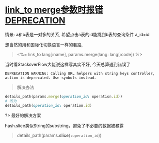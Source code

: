 # [link_to merge参数时报错DEPRECATION](2019/11/link_to-merge-warning)

情景: a和b表是一对多的关系, 希望点击a表的id能跳到b表的查询条件 a_id=id

想当然的用和国际化切换语言一样的套路, 

> &lt;%= link_to lang[:name], params.merge(lang: lang[:code]) %>

当时看StackoverFlow大佬说这样写其实不好, 今天总算遇到错误了

```
DEPRECATION WARNING: Calling URL helpers with string keys controller, action is deprecated. Use symbols instead.
```

> 解决办法

```ruby
details_path(params.merge(operation_id: operation.id))
# 改为
details_path(operation_id: operation.id)
```

?> 最好的解决方案

hash.slice类似String的substring，避免了不必要的数据被暴露

> details_path(params.**slice**(`:operation_id`))
